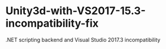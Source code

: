 # Unity3d-with-VS2017-15.3-incompatibility-fix
.NET scripting backend and Visual Studio 2017.3 incompatibility
